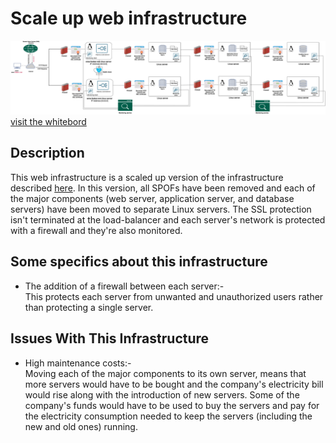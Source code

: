 #  Scale up web infrastructure
![sclaed](3-scale_up.png)
[visit the whitebord](https://app.diagrams.net/#G1qtI9ti5jdmUsBjBl4mWDt4XauQiR_H2r)
##  Description
This web infrastructure is a scaled up version of the infrastructure described [here](./2-secured_and_monitored_web_infrastructure.md). In this version, all SPOFs have been removed and each of the major components (web server, application server, and database servers) have been moved to separate Linux servers. The SSL protection isn't terminated at the load-balancer and each server's network is protected with a firewall and they're also monitored.
##  Some specifics about this infrastructure
-   The addition of a firewall between each server:- <br> This protects each server from unwanted and unauthorized users rather than protecting a single server.
##  Issues With This Infrastructure
-   High maintenance costs:- <br> Moving each of the major components to its own server, means that more servers would have to be bought and the company's electricity bill would rise along with the introduction of new servers. Some of the company's funds would have to be used to buy the servers and pay for the electricity consumption needed to keep the servers (including the new and old ones) running.
